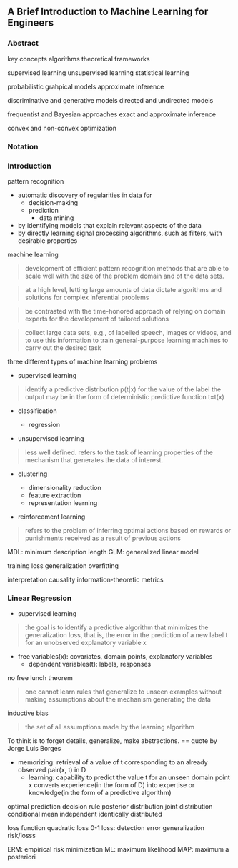 ## A Brief Introduction to Machine Learning for Engineers

### Abstract

key concepts
algorithms
theoretical frameworks

supervised learning
unsupervised learning
statistical learning

probabilistic grahpical models
approximate inference

discriminative and generative models
directed and undirected models

frequentist and Bayesian approaches
exact and approximate inference

convex and non-convex optimization

### Notation

### Introduction

pattern recognition

- automatic discovery of regularities in data for 
	- decision-making
  - prediction
	- data mining
- by identifying models that explain relevant aspects of the data
- by directly learning signal processing algorithms, such as filters, with desirable properties
	
machine learning

> development of efficient pattern recognition methods that
are able to scale well with the size of the problem domain
and of the data sets.

> at a high level, letting large amounts of data dictate algorithms
and solutions for complex inferential problems

> be contrasted with the time-honored approach of relying on domain
experts for the development of tailored solutions

> collect large data sets, e.g., of labelled speech, images or videos,
and to use this information to train general-purpose learning machines
to carry out the desired task

three different types of machine learning problems

- supervised learning
> identify a predictive distribution p(t|x) for the value of the label
the output may be in the form of deterministic predictive function t=t(x)
  - classification
	- regression

- unsupervised learning
> less well defined. refers to the task of learning properties of the
mechanism that generates the data of interest.
  - clustering
	- dimensionality reduction
	- feature extraction
	- representation learning

- reinforcement learning
> refers to the problem of inferring optimal actions based on rewards or
punishments received as a result of previous actions


MDL: minimum description length
GLM: generalized linear model

training loss
generalization
overfitting

interpretation
causality
information-theoretic metrics

### Linear Regression

- supervised learning
> the goal is to identify a predictive algorithm that minimizes the
generalization loss, that is, the error in the prediction of a new label
t for an unobserved explanatory variable x

  - free variables(x): covariates, domain points, explanatory variables
	- dependent variables(t): labels, responses

no free lunch theorem
> one cannot learn rules that generalize to unseen examples without making
assumptions about the mechanism generating the data

inductive bias
> the set of all assumptions made by the learning algorithm

To think is to forget details, generalize, make abstractions.
== quote by Jorge Luis Borges

  - memorizing: retrieval of a value of t corresponding to an already observed pair(x, t) in D
	- learning: capability to predict the value t for an unseen domain point x
	  converts experience(in the form of D) into expertise or knowledge(in the form of a predictive algorithm)

optimal prediction
decision rule
posterior distribution
joint distribution
conditional mean
independent identically distributed

loss function
quadratic loss
0-1 loss: detection error
generalization risk/losss

ERM: empirical risk minimization
ML: maximum likelihood
MAP: maximum a posteriori
